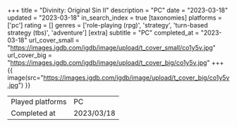 +++
title = "Divinity: Original Sin II"
description = "PC"
date = "2023-03-18"
updated = "2023-03-18"
in_search_index = true
[taxonomies]
platforms = ['pc']
rating = []
genres = ['role-playing (rpg)', 'strategy', 'turn-based strategy (tbs)', 'adventure']
[extra]
subtitle = "PC"
completed_at = "2023-03-18"
url_cover_small = "https://images.igdb.com/igdb/image/upload/t_cover_small/co1y5v.jpg"
url_cover_big = "https://images.igdb.com/igdb/image/upload/t_cover_big/co1y5v.jpg"
+++
{{ image(src="https://images.igdb.com/igdb/image/upload/t_cover_big/co1y5v.jpg") }}

|              |            |
| ------------ | ---------- |
| Played platforms    | PC |
| Completed at | 2023/03/18 |



